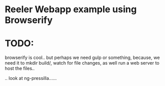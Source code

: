 Reeler Webapp example using Browserify
======================================

# TODO:

browserify is cool.. but perhaps we need gulp or something, because,
we need it to mkdir build/, watch for file changes, as well run a web
server to host the files..

.. look at ng-pressilla......
